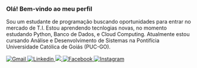 ### Olá! Bem-vindo ao meu perfil 

Sou um estudante de programação buscando oportunidades para entrar no mercado de T.I. Estou aprendendo tecnlogias novas, no momento estudando Python, Banco de Dados, e Cloud Computing.
Atualmente estou cursando Análise e Desenvolvimento de Sistemas na Pontifícia Universidade Católica de Goiás (PUC-GO).

<p align="left">
  <a href="mailto:eduardobdlima7@gmail.com" target="_blank" rel="noopener noreferrer">
    <img src="https://img.shields.io/badge/-Gmail-FF0000?style=flat-square&labelColor=FF0000&logo=gmail&logoColor=white" alt="Gmail"/>
  </a>
  <a href="https://www.linkedin.com/in/eduardobdlima/" target="_blank" rel="noopener noreferrer">
    <img src="https://img.shields.io/badge/-Linkedin-0e76a8?logo=linkedin&logoColor=white" alt="Linkedin"/>
  </a>
  <a href="https://wa.me/5562996824547" title="WhatsApp" target="_blank" rel="noopener noreferrer">
    <img src="https://img.shields.io/badge/-WhatsApp-25d366?style=flat-square&labelColor=25d366&logo=whatsapp&logoColor=white& alt="WhatsApp"/>
  </a>
  <a href="https://www.facebook.com/edulimadb" target="_blank" rel="noopener noreferrer">
    <img src="https://img.shields.io/badge/-Facebook-3b5998?logo=facebook&logoColor=white" alt="Facebook"/>
  </a>
  <a href="https://www.instagram.com/edulimadb" target="_blank" rel="noopener noreferrer">
    <img src="https://img.shields.io/badge/-Instagram-DF0174?logo=instagram&logoColor=white" alt="Instagram"/>
  </a>
</p>
